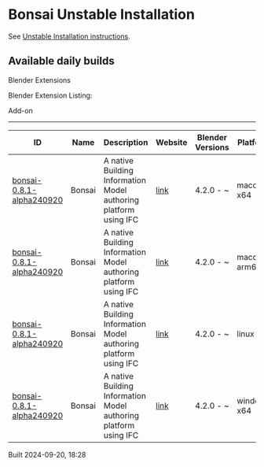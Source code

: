 # Bonsai Unstable Installation

See [Unstable Installation instructions](https://docs.bonsaibim.org/guides/development/installation.html#unstable-installation).

## Available daily builds




Blender Extensions


Blender Extension Listing:


Add\-on




---




| ID | Name | Description | Website | Blender Versions | Platforms | Size |
| --- | --- | --- | --- | --- | --- | --- |
| [bonsai\-0\.8\.1\-alpha240920](https://github.com/IfcOpenShell/IfcOpenShell/releases/download/bonsai-0.8.1-alpha240920/bonsai_py311-0.8.1-alpha240920-macos-x64.zip?repository=https://raw.githubusercontent.com/IfcOpenShell/bonsai_unstable_repo/main/index.json&blender_version_min=4.2.0&platforms=macos-x64) | Bonsai | A native Building Information Model authoring platform using IFC | [link](https://bonsaibim.org/) | 4\.2\.0 \- \~ | macos\-x64 | 103\.4MB |
| [bonsai\-0\.8\.1\-alpha240920](https://github.com/IfcOpenShell/IfcOpenShell/releases/download/bonsai-0.8.1-alpha240920/bonsai_py311-0.8.1-alpha240920-macos-arm64.zip?repository=https://raw.githubusercontent.com/IfcOpenShell/bonsai_unstable_repo/main/index.json&blender_version_min=4.2.0&platforms=macos-arm64) | Bonsai | A native Building Information Model authoring platform using IFC | [link](https://bonsaibim.org/) | 4\.2\.0 \- \~ | macos\-arm64 | 103\.3MB |
| [bonsai\-0\.8\.1\-alpha240920](https://github.com/IfcOpenShell/IfcOpenShell/releases/download/bonsai-0.8.1-alpha240920/bonsai_py311-0.8.1-alpha240920-linux-x64.zip?repository=https://raw.githubusercontent.com/IfcOpenShell/bonsai_unstable_repo/main/index.json&blender_version_min=4.2.0&platforms=linux-x64) | Bonsai | A native Building Information Model authoring platform using IFC | [link](https://bonsaibim.org/) | 4\.2\.0 \- \~ | linux\-x64 | 108\.0MB |
| [bonsai\-0\.8\.1\-alpha240920](https://github.com/IfcOpenShell/IfcOpenShell/releases/download/bonsai-0.8.1-alpha240920/bonsai_py311-0.8.1-alpha240920-windows-x64.zip?repository=https://raw.githubusercontent.com/IfcOpenShell/bonsai_unstable_repo/main/index.json&blender_version_min=4.2.0&platforms=windows-x64) | Bonsai | A native Building Information Model authoring platform using IFC | [link](https://bonsaibim.org/) | 4\.2\.0 \- \~ | windows\-x64 | 83\.2MB |


Built 2024\-09\-20, 18:28




